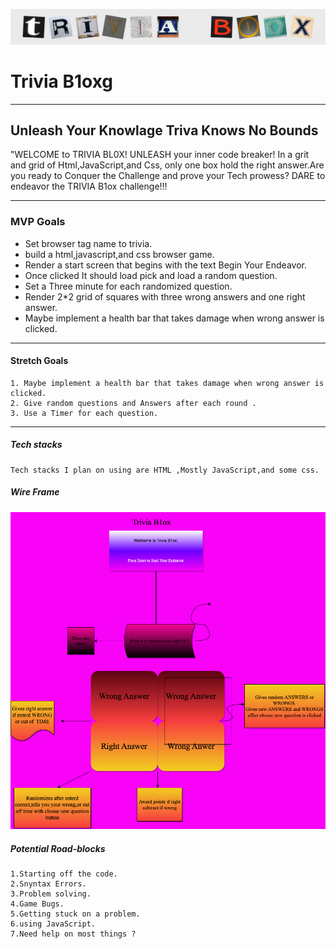 ![TriviPic](./Cutouttextblox.png)
# Trivia B1oxg
 ---
## Unleash Your Knowlage Triva Knows No Bounds

"WELCOME to TRIVIA BL0X! UNLEASH your inner code breaker! In a grit and grid of Html,JavaScript,and Css, only one box hold the right answer.Are you ready to Conquer the Challenge and prove your Tech prowess? DARE to endeavor the TRIVIA B1ox challenge!!!


---
### MVP Goals

* Set browser tag name to trivia.
* build a html,javascript,and css browser game.
* Render a start screen that begins with the text Begin Your Endeavor. 
* Once clicked It should load pick and load a random question.
* Set a Three minute for each randomized question.
* Render 2*2 grid of squares with three wrong answers and one right answer.
* Maybe implement a health bar that takes damage when wrong answer is clicked.


---
#### Stretch Goals
    1. Maybe implement a health bar that takes damage when wrong answer is clicked.
    2. Give random questions and Answers after each round .
    3. Use a Timer for each question.


---
##### Tech stacks
    Tech stacks I plan on using are HTML ,Mostly JavaScript,and some css.
##### Wire Frame 
![wireframe](./wire.drawio.png)

##### Potential Road-blocks
    1.Starting off the code.
    2.Snyntax Errors.
    3.Problem solving.
    4.Game Bugs.
    5.Getting stuck on a problem.
    6.using JavaScript.
    7.Need help on most things ?
